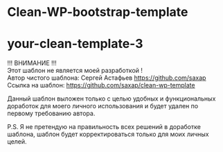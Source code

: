 # Clean-WP-bootstrap-template
# your-clean-template-3

!!! ВНИМАНИЕ !!! <br />
Этот шаблон не является моей разработкой ! <br />
Автор чистого шаблона: Сергей Астафьев https://github.com/saxap<br />
Ссылка на шаблон: https://github.com/saxap/clean-wp-template

Данный шаблон выложен только с целью удобных и функциональных доработок для моего личного использования и будет удален по первому требованию автора.

P.S. Я не претендую на правильность всех решений в доработке шаблона, шаблон будет корректироваться только для моих личных целей.
